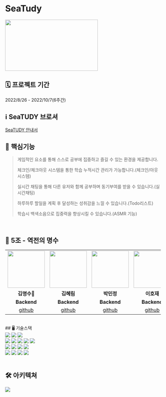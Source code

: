 # SeaTudy


<img src="https://springblog.s3.ap-northeast-2.amazonaws.com/954x528.png" width="300" height="166">
<br>

## 🗓 프로젝트 기간
2022/8/26 - 2022/10/7(6주간)
<br>

## ℹ️ SeaTUDY 브로셔
<td align="center"><a href="https://cool-tracker-b8d.notion.site/SeaTUDY-e010817096b745bf810efc551fad7164" target='_blank'>SeaTUDY 안내서</a></td>

<br>

## 📌 핵심기능

> 게임적인 요소를 통해 스스로 공부에 집중하고 즐길 수 있는 환경을 제공합니다.
>
> 체크인/체크아웃 시스템을 통한 학습 누적시간 관리가 가능합니다.(체크인/아웃 시스템)
>
> 실시간 채팅을 통해 다른 유저와 함께 공부하며 동기부여를 받을 수 있습니다.(실시간채팅)
>
> 하루하루 할일을 계획 후 달성하는 성취감을 느낄 수 있습니다.(Todo리스트)
>
> 학습시 백색소음으로 집중력을 향상시킬 수 있습니다.(ASMR 기능)
<br>

## 👥 5조 - 역전의 명수
<table>
<tr>
    <td align="center"><a href="https://github.com/PaulKim330" target='_blank'>
    <img src="https://springblog.s3.ap-northeast-2.amazonaws.com/myungsoo.png" width="120" height="120"></a></td>
    <td align="center"><a href="https://github.com/hlim9022" target='_blank'>
    <img src="https://springblog.s3.ap-northeast-2.amazonaws.com/heylim.png" width="120" height="120"></a></td>
    <td align="center"><a href="https://github.com/minjpark3" target='_blank'>
    <img src="https://springblog.s3.ap-northeast-2.amazonaws.com/minjung.png" width="120" height="120"></a></td>
    <td align="center"><a href="https://github.com/ghwo68" target='_blank'>
    <img src="https://springblog.s3.ap-northeast-2.amazonaws.com/hojae.png" width="120" height="120"></a></td>
</tr>
<tr>
    <td align="center"><strong>김명수🔸</strong></td>
    <td align="center"><strong>김혜림</strong></td>
    <td align="center"><strong>박민정</strong></td>
    <td align="center"><strong>이호재</strong></td>
</tr>
<tr>
    <td align="center"><b>Backend</b></td>
    <td align="center"><b>Backend</b></td>
    <td align="center"><b>Backend</b></td>
    <td align="center"><b>Backend</b></td>
</tr>
<tr>
    <td align="center"><a href="https://github.com/PaulKim330" target='_blank'>github</a></td>
    <td align="center"><a href="https://github.com/hlim9022" target='_blank'>github</a></td>
    <td align="center"><a href="https://github.com/minjpark3" target='_blank'>github</a></td>
    <td align="center"><a href="https://github.com/ghwo68" target='_blank'>github</a></td>
</tr>
</table>

<br>
## 🖥 기술스택
<div align='left'>
    <img src="https://img.shields.io/badge/JAVA-007396?style=for-the-badge&logo=java&logoColor=white">
    <img src="https://img.shields.io/badge/Spring%20Boot-6DB33F?style=for-the-badge&logo=SpringBoot&logoColor=white">
    <img src="https://img.shields.io/badge/Spring%20Security-6DB33F?style=for-the-badge&logo=SpringSecurity&logoColor=white">
    <br>
    <img src="https://img.shields.io/badge/Intellij%20Ultimate-000000?style=for-the-badge&logo=intellij idea&logoColor=white">
    <img src="https://img.shields.io/badge/Swagger-25A162?style=for-the-badge&logo=Swagger&logoColor=white">
    <img src="https://img.shields.io/badge/Junit5-25A162?style=for-the-badge&logo=Junit5&logoColor=white">
    <img src="https://img.shields.io/badge/WebSocket-black?style=for-the-badge&logo=WebSocket&logoColor=white">
    <img src="https://img.shields.io/badge/Stomp-black?style=for-the-badge&logo=Stomp&logoColor=white">
    <br>
    <img src="https://img.shields.io/badge/MySQL-4479A1?style=for-the-badge&logo=MySQL&logoColor=white">
    <img src="https://img.shields.io/badge/Redis-DC382D?style=for-the-badge&logo=Redis&logoColor=white"/>
    <img src="https://img.shields.io/badge/NGINX-009639?style=for-the-badge&logo=NGINX&logoColor=white"/>
    <img src="https://img.shields.io/badge/GitHub%20Actions-2088FF?style=for-the-badge&logo=GitHubActions&logoColor=white"/>
    <br>
    <img src="https://img.shields.io/badge/Amazon%20EC2-232F3E?style=for-the-badge&logo=Amazon EC2&logoColor=FF9A00">
    <img src="https://img.shields.io/badge/AWS%20S3-232F3E?style=for-the-badge&logo=AmazonAWS&logoColor=FF9A00"/>
    <img src="https://img.shields.io/badge/AWS%20CodeDeploy-232F3E?style=for-the-badge&logo=AmazonAWS&logoColor=FF9A00"/>
    <img src="https://img.shields.io/badge/AWS%20RDS-232F3E?style=for-the-badge&logo=AmazonAWS&logoColor=FF9A00"/>
</div>

<br>


## 🛠 아키텍쳐
<img src="https://springblog.s3.ap-northeast-2.amazonaws.com/SEATUDY_architecture.jpg">


